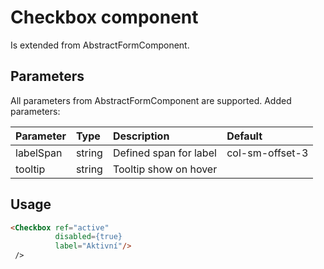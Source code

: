 # Checkbox component

Is extended from AbstractFormComponent.

## Parameters

All parameters from AbstractFormComponent are supported. Added parameters:

| Parameter | Type | Description | Default  |
| --- | :--- | :--- | :--- |
| labelSpan  | string | Defined span for label | col-sm-offset-3 |
| tooltip  | string | Tooltip show on hover| | |

## Usage

```html
<Checkbox ref="active"
          disabled={true}
          label="Aktivní"/>
 />
```
